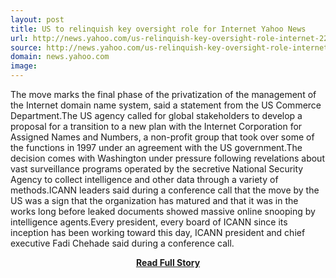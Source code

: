 ```yaml
---
layout: post
title: US to relinquish key oversight role for Internet Yahoo News
url: http://news.yahoo.com/us-relinquish-key-oversight-role-internet-222616465.html;_ylt=AwrBEiHmhCNT9AkAPM3QtDMD
source: http://news.yahoo.com/us-relinquish-key-oversight-role-internet-222616465.html;_ylt=AwrBEiHmhCNT9AkAPM3QtDMD
domain: news.yahoo.com
image: 
---
```


<p>The move marks the final phase of the privatization of the management of the Internet domain name system, said a statement from the US Commerce Department.The US agency called for global stakeholders to develop a proposal for a transition to a new plan with the Internet Corporation for Assigned Names and Numbers, a non-profit group that took over some of the functions in 1997 under an agreement with the US government.The decision comes with Washington under pressure following revelations about vast surveillance programs operated by the secretive National Security Agency to collect intelligence and other data through a variety of methods.ICANN leaders said during a conference call that the move by the US was a sign that the organization has matured and that it was in the works long before leaked documents showed massive online snooping by intelligence agents.Every president, every board of ICANN since its inception has been working toward this day, ICANN president and chief executive Fadi Chehade said during a conference call.</p>
<center><p><a href="http://news.yahoo.com/us-relinquish-key-oversight-role-internet-222616465.html;_ylt=AwrBEiHmhCNT9AkAPM3QtDMD" style='padding:25px; font-sze:18px; font-weight: bold;'>Read Full Story</a></p></center>
